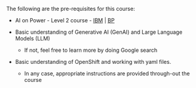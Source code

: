 The following are the pre-requisites for this course:

* AI on Power - Level 2 course - [IBM](https://yourlearning.ibm.com/activity/PLAN-95E47B97CBB5) | [BP](https://learn.ibm.com/course/view.php?id=16329)

* Basic understanding of Generative AI (GenAI) and Large Language Models (LLM)
   	- If not, feel free to learn more by doing Google search

* Basic understanding of OpenShift and working with yaml files. 
	- In any case, appropriate instructions are provided through-out the course

